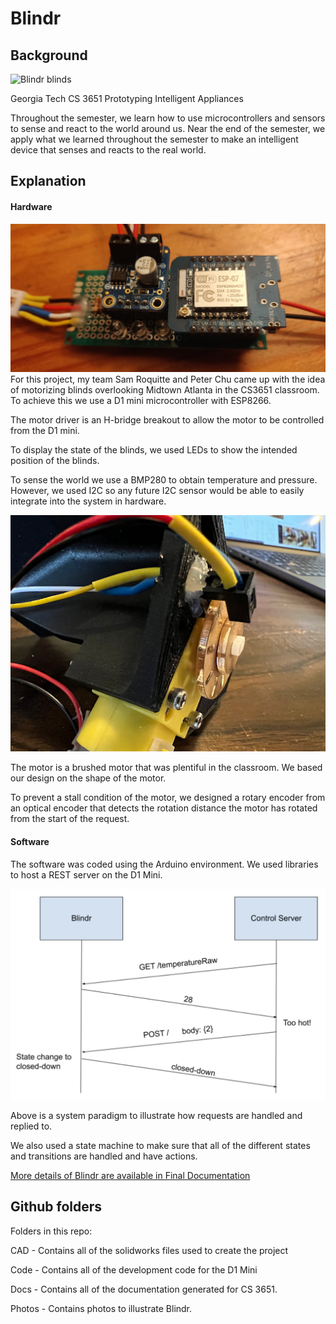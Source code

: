 # Blindr

## Background

![Blindr blinds](https://github.com/PeterChu3/Blindr/blob/main/Photos/blindr.gif?raw=true)

Georgia Tech CS 3651 Prototyping Intelligent Appliances

Throughout the semester, we learn how to use microcontrollers and sensors to sense and react to the world around us. Near the end of the semester, we apply what we learned throughout the semester to make an intelligent device that senses and reacts to the real world.

## Explanation

#### Hardware

![Blindr blinds](https://github.com/PeterChu3/Blindr/blob/main/Photos/protoboardTop.jpeg?raw=true)
For this project, my team Sam Roquitte and Peter Chu came up with the idea of motorizing blinds overlooking Midtown Atlanta in the CS3651 classroom. To achieve this we use a D1 mini microcontroller with ESP8266.

The motor driver is an H-bridge breakout to allow the motor to be controlled from the D1 mini.

To display the state of the blinds, we used LEDs to show the intended position of the blinds.

To sense the world we use a BMP280 to obtain temperature and pressure. However, we used I2C so any future I2C sensor would be able to easily integrate into the system in hardware.

![encoder side](https://github.com/PeterChu3/Blindr/blob/main/Photos/encoderside.png?raw=true)

The motor is a brushed motor that was plentiful in the classroom. We based our design on the shape of the motor.

To prevent a stall condition of the motor, we designed a rotary encoder from an optical encoder that detects the rotation distance the motor has rotated from the start of the request.

#### Software

The software was coded using the Arduino environment. We used libraries to host a REST server on the D1 Mini.

![Blindr blinds](https://github.com/PeterChu3/Blindr/blob/main/Photos/REST%20diagram.jpg?raw=true)

Above is a system paradigm to illustrate how requests are handled and replied to.

We also used a state machine to make sure that all of the different states and transitions are handled and have actions.

[More details of Blindr are available in Final Documentation](https://github.com/PeterChu3/Blindr/blob/main/Docs/Final%20Documentation.pdf)

## Github folders

Folders in this repo:

CAD - Contains all of the solidworks files used to create the project

Code - Contains all of the development code for the D1 Mini

Docs - Contains all of the documentation generated for CS 3651.

Photos - Contains photos to illustrate Blindr.
